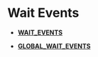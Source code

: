# Wait Events<a name="EN-US_TOPIC_0245374832"></a>

-   **[WAIT\_EVENTS](wait_events.md)**  

-   **[GLOBAL\_WAIT\_EVENTS](global_wait_events.md)**  


